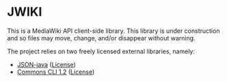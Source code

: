 JWIKI
=========

This is a MediaWiki API client-side library.  This library is under construction and so files may
move, change, and/or disappear without warning.

The project relies on two freely licensed external libraries, namely:
<ul>
<li><a href="https://github.com/douglascrockford/JSON-java">JSON-java</a> (<a href="http://www.json.org/license.html">License</a>)</li>
<li><a href="http://commons.apache.org/proper/commons-cli/">Commons CLI 1.2</a> (<a href="http://www.apache.org/licenses/">License</a>)</li>
</ul>
